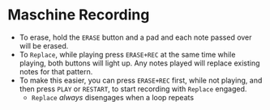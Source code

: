# Maschine Recording

- To erase, hold the `ERASE` button and a pad and each note passed over will be erased.
- To `Replace`, while playing press `ERASE+REC` at the same time while playing, both buttons will light up. Any notes played will replace existing notes for that pattern.
- To make this easier, you can press `ERASE+REC` first, while not playing, and then press `PLAY` or `RESTART`, to start recording with `Replace` engaged.
    - `Replace` *always* disengages when a loop repeats
